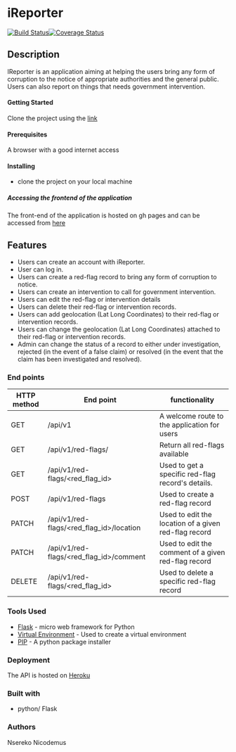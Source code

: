 # iReporter
[![Build Status](https://travis-ci.org/Nico-Nsereko/iReporter.svg?branch=challenge2)](https://travis-ci.org/Nico-Nsereko/iReporter)[![Coverage Status](https://coveralls.io/repos/github/Nico-Nsereko/iReporter/badge.svg?branch=master)](https://coveralls.io/github/Nico-Nsereko/iReporter?branch=challenge2)
## Description
IReporter is an application aiming at helping the users bring any form of corruption to the notice of appropriate authorities and the general public. Users can also report on things that needs government intervention.

#### Getting Started
Clone the project using the [link](https://github.com/Nico-Nsereko/iReporter)
#### Prerequisites

 A browser with a good internet access
#### Installing
* clone the project on your local machine

 ##### Accessing the frontend of the application
The front-end of the application is hosted on gh pages and can be accessed from [here](https://nico-nsereko.github.io/iReporter/UI/user/signinPage.html)

## Features

* Users can create an account with iReporter.
* User can log in.
* Users can create a red-flag record to bring any form of corruption to notice.
* Users can create an intervention to call for government intervention.
* Users can edit the red-flag or intervention details
* Users can delete their red-flag or intervention records.
* Users can add geolocation (Lat Long Coordinates) to their red-flag or intervention records.
* Users can change the geolocation (Lat Long Coordinates) attached to their red-flag or intervention records.
* Admin can change the status of a record to either under investigation, rejected (in the event of a false claim) or resolved (in the event that the claim has been investigated and resolved).

 

### End points
 HTTP method|End point|functionality 
 -----------|---------|--------------
 GET|/api/v1|A welcome route to the application for users
 GET|/api/v1/red-flags/|Return all red-flags available
 GET|/api/v1/red-flags/<red_flag_id>|Used to get a specific red-flag record's details.
 POST|/api/v1/red-flags|Used to create a red-flag record
 PATCH|/api/v1/red-flags/<red_flag_id>/location|Used to edit the location of a given red-flag record 
 PATCH|/api/v1/red-flags/<red_flag_id>/comment|Used to edit the comment of a given red-flag record
 DELETE|/api/v1/red-flags/<red_flag_id>|Used to delete a specific red-flag record 
 
 ### Tools Used
 * [Flask](http://flask.pocoo.org/) - micro web framework for Python
 * [Virtual Environment](https://virtualenv.pypa.io/en/stable/) - Used to create a virtual environment
 * [PIP](https://pip.pypa.io/en/stable/) - A python package installer
 
 ### Deployment
 
 The API is hosted on [Heroku](https://irreporter.herokuapp.com/api/v1)
 
 ### Built with 
 * python/ Flask
 ### Authors
 Nsereko Nicodemus
